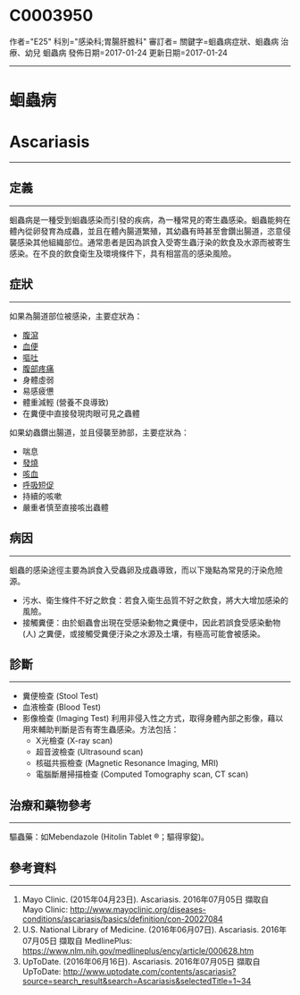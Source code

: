 # C0003950
作者="E25"
科別="感染科;胃腸肝膽科"
審訂者=
關鍵字=蛔蟲病症狀、蛔蟲病 治療、幼兒 蛔蟲病
發佈日期=2017-01-24
更新日期=2017-01-24

----------
# 蛔蟲病
# Ascariasis
----------
## 定義
----------

蛔蟲病是一種受到蛔蟲感染而引發的疾病，為一種常見的寄生蟲感染。蛔蟲能夠在體內從卵發育為成蟲，並且在體內腸道繁殖，其幼蟲有時甚至會鑽出腸道，恣意侵襲感染其他組織部位。通常患者是因為誤食入受寄生蟲汙染的飲食及水源而被寄生感染。在不良的飲食衛生及環境條件下，具有相當高的感染風險。

## 症狀
----------

如果為腸道部位被感染，主要症狀為：

- [腹瀉](C0011991-01)
- [血便](C0018932)
- [嘔吐](C0042963)
- [腹部疼痛](C0000737)
- 身體虛弱
- 易感疲憊
- 體重減輕 (營養不良導致)
- 在糞便中直接發現肉眼可見之蟲體

如果幼蟲鑽出腸道，並且侵襲至肺部，主要症狀為：

- 喘息
- [發燒](C0015967)
- [咳血](C0019079)
- [呼吸短促](C0013404X)
- 持續的咳嗽
- 嚴重者慎至直接咳出蟲體
## 病因
----------

蛔蟲的感染途徑主要為誤食入受蟲卵及成蟲導致，而以下幾點為常見的汙染危險源。

- 污水、衛生條件不好之飲食：若食入衛生品質不好之飲食，將大大增加感染的風險。
- 接觸糞便：由於蛔蟲會出現在受感染動物之糞便中，因此若誤食受感染動物 (人) 之糞便，或接觸受糞便汙染之水源及土壤，有極高可能會被感染。
## 診斷
----------
- 糞便檢查 (Stool Test)
- 血液檢查 (Blood Test)
- 影像檢查 (Imaging Test)
  利用非侵入性之方式，取得身體內部之影像，藉以用來輔助判斷是否有寄生蟲感染。方法包括：
  - X光檢查 (X-ray scan)
  - 超音波檢查 (Ultrasound scan)
  - 核磁共振檢查 (Magnetic Resonance Imaging, MRI)
  - 電腦斷層掃描檢查 (Computed Tomography scan, CT scan)
## 治療和藥物參考
----------

驅蟲藥：如Mebendazole (Hitolin Tablet ®；驅得寧錠)。

## 參考資料
----------
1. Mayo Clinic. (2015年04月23日). Ascariasis. 2016年07月05日 擷取自 Mayo Clinic:
  http://www.mayoclinic.org/diseases-conditions/ascariasis/basics/definition/con-20027084
2. U.S. National Library of Medicine. (2016年06月07日). Ascariasis. 2016年07月05日 擷取自 MedlinePlus:
  https://www.nlm.nih.gov/medlineplus/ency/article/000628.htm
3. UpToDate. (2016年06月16日). Ascariasis. 2016年07月05日 擷取自UpToDate:
  http://www.uptodate.com/contents/ascariasis?source=search_result&search=Ascariasis&selectedTitle=1~34

